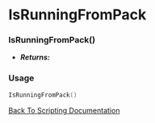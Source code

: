 # IsRunningFromPack

### IsRunningFromPack()
- ***Returns:*** 

### Usage

```Lua
IsRunningFromPack()
```


[Back To Scripting Documentation](../README.md)
